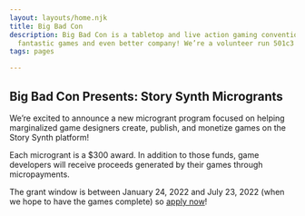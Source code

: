 ```yaml
---
layout: layouts/home.njk
title: Big Bad Con
description: Big Bad Con is a tabletop and live action gaming convention featuring
  fantastic games and even better company! We’re a volunteer run 501c3 non-profit!
tags: pages

---
```

## Big Bad Con Presents: Story Synth Microgrants

We’re excited to announce a new microgrant program focused on helping marginalized game designers create, publish, and monetize games on the Story Synth platform!

Each microgrant is a $300 award. In addition to those funds, game developers will receive proceeds generated by their games through micropayments.

The grant window is between January 24, 2022 and July 23, 2022 (when we hope to have the games complete) so [apply now](https://www.bigbadcon.com/story-synth-microgrants/)!